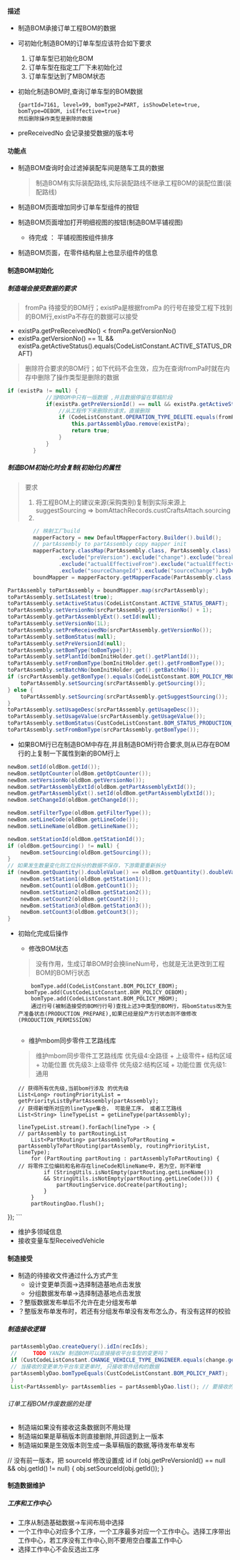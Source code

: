 #### 描述

- 制造BOM承接订单工程BOM的数据

- 可初始化制造BOM的订单车型应该符合如下要求
  1. 订单车型已初始化BOM
  2. 订单车型在指定工厂下未初始化过
  3. 订单车型达到了MBOM状态
  
- 初始化制造BOM时,查询订单车型的BOM数据

  ```
  {partId=7161, level=99, bomType2=PART, isShowDelete=true, bomType=OEBOM, isEffective=true}
  然后删除操作类型是删除的数据
  ```

- preReceivedNo 会记录接受数据的版本号

#### 功能点

- 制造BOM查询时会过滤掉装配车间是随车工具的数据

  > 制造BOM有实际装配路线,实际装配路线不继承工程BOM的装配位置(装配路线)

- 制造BOM页面增加同步订单车型组件的按钮

- 制造BOM页面增加打开明细视图的按钮(制造BOM平铺视图)

  - 待完成 ： 平铺视图按组件排序

- 制造BOM页面，在零件结构层上也显示组件的信息

#### 制造BOM初始化

#####  制造端会接受数据的要求

> fromPa 待接受的BOM行；existPa是根据fromPa 的行号在接受工程下找到的BOM行,existPa不存在的数据可以接受

- existPa.getPreReceivedNo() < fromPa.getVersionNo()
-  existPa.getVersionNo() == 1L && existPa.getActiveStatus().equals(CodeListConstant.ACTIVE_STATUS_DRAFT)

> 删除符合要求的BOM行；如下代码不会生效，应为在查询fromPa时就在内存中删除了操作类型是删除的数据

```java
if (existPa != null) {
			//当MBOM中只有一版数据 ,并且数据停留在草稿阶段
			if(existPa.getPreVersionId() == null && existPa.getActiveStatus().equals(CodeListConstant.ACTIVE_STATUS_DRAFT)) {
				//从工程传下来删除的请求，直接删除
				if (CodeListConstant.OPERATION_TYPE_DELETE.equals(fromPa.getOperationType())) {
					this.partAssemblyDao.remove(existPa);
					return true;
				}
			}
		}
```

##### 制造BOM初始化时会复制(初始化)的属性

> 要求
>
> 1. 将工程BOM上的建议来源(采购类别)复制到实际来源上 suggestSourcing  =>  bomAttachRecords.custCraftsAttach.sourcing
> 2. 

```java
		// 映射工厂build
		mapperFactory = new DefaultMapperFactory.Builder().build();
		// partAssembly to partAssembly copy mapper init
		mapperFactory.classMap(PartAssembly.class, PartAssembly.class).exclude("masterPart").exclude("subPart").exclude("employee").exclude("plant")
				.exclude("preVersion").exclude("change").exclude("breakPoint").exclude("id").exclude("effectiveFrom").exclude("effectiveTo")
				.exclude("actualEffectiveFrom").exclude("actualEffectiveTo").exclude("optCounter").exclude("changeId").exclude("breakPointId")
				.exclude("sourceChangeId").exclude("sourceChange").byDefault().register();
		boundMapper = mapperFactory.getMapperFacade(PartAssembly.class, PartAssembly.class);

PartAssembly toPartAssembly = boundMapper.map(srcPartAssembly);
toPartAssembly.setIsLatest(true);
toPartAssembly.setActiveStatus(CodeListConstant.ACTIVE_STATUS_DRAFT);
toPartAssembly.setVersionNo(srcPartAssembly.getVersionNo() + 1);
toPartAssembly.getPartAssemblyExt().setId(null);
toPartAssembly.setVersionNo(1L);
toPartAssembly.setPreReceivedNo(srcPartAssembly.getVersionNo());
toPartAssembly.setBomStatus(null);
toPartAssembly.setPreVersionId(null);
toPartAssembly.setBomType(toBomType());
toPartAssembly.setPlantId(bomInitHolder.get().getPlantId());
toPartAssembly.setFromBomType(bomInitHolder.get().getFromBomType());
toPartAssembly.setBatchNo(bomInitHolder.get().getBatchNo());
if (srcPartAssembly.getBomType().equals(CodeListConstant.BOM_POLICY_MBOM)) {
    toPartAssembly.setSourcing(srcPartAssembly.getSourcing());
} else {
    toPartAssembly.setSourcing(srcPartAssembly.getSuggestSourcing());
}
toPartAssembly.setUsageDesc(srcPartAssembly.getUsageDesc());
toPartAssembly.setUsageValue(srcPartAssembly.getUsageValue());
toPartAssembly.setBomStatus(CustCodeListConstant.BOM_STATUS_PRODUCTION_PREPARE);
toPartAssembly.setFromBomType(srcPartAssembly.getBomType());
```

- 如果BOM行已在制造BOM中存在,并且制造BOM行符合要求,则从已存在BOM行的上复制一下属性到新的BOM行上

```java
newBom.setId(oldBom.getId());
newBom.setOptCounter(oldBom.getOptCounter());
newBom.setVersionNo(oldBom.getVersionNo());
newBom.setPartAssemblyExtId(oldBom.getPartAssemblyExtId());
newBom.getPartAssemblyExt().setId(oldBom.getPartAssemblyExtId());
newBom.setChangeId(oldBom.getChangeId());

newBom.setFilterType(oldBom.getFilterType());
newBom.setLineCode(oldBom.getLineCode());
newBom.setLineName(oldBom.getLineName());

newBom.setStationId(oldBom.getStationId());
if (oldBom.getSourcing() != null) {
    newBom.setSourcing(oldBom.getSourcing());
}
// 如果发生数量变化则工位拆分的数据不保存，下游需要重新拆分
if (newBom.getQuantity().doubleValue() == oldBom.getQuantity().doubleValue()) {
    newBom.setStation1(oldBom.getStation1());
    newBom.setCount1(oldBom.getCount1());
    newBom.setStation2(oldBom.getStation2());
    newBom.setCount2(oldBom.getCount2());
    newBom.setStation3(oldBom.getStation3());
    newBom.setCount3(oldBom.getCount3());
}
```

- 初始化完成后操作
	
  - 修改BOM状态
  
  > 没有作用，生成订单BOM时会换lineNum号，也就是无法更改到工程BOM的BOM行状态
  
  ```
	  bomType.add(CodeListConstant.BOM_POLICY_EBOM);
	bomType.add(CustCodeListConstant.BOM_POLICY_OEBOM);
	  bomType.add(CodeListConstant.BOM_POLICY_MBOM);
	  通过行号(被制造接受的BOM行行号)查找上述3中类型的BOM行，将bomStatus改为生产准备状态(PRODUCTION_PREPARE),如果已经是投产方行状态则不做修改(PRODUCTION_PERMISSION)
	
	```
	
	- 维护mbom同步零件工艺路线库
	
	>   维护mbom同步零件工艺路线库
	> 	 优先级4:全路径 + 上级零件+ 结构区域 + 功能位置
	> 	 优先级3:上级零件
	> 	 优先级2:结构区域 + 功能位置
	> 	 优先级1:通用
	
	```
	// 获得所有优先级,当前bom行涉及 的优先级
	List<Long> routingPriorityList = getPriorityListByPartAssembly(partAssembly);
	// 获得新增所对应的lineType集合， 可能是工序， 或者工艺路线
	List<String> lineTypeList = getLineType(partAssembly);
	
	lineTypeList.stream().forEach(lineType -> {
	// partAssembly to partRoutingList
		List<PartRouting> partAssemblyToPartRouting = partAssemblyToPartRouting(partAssembly, routingPriorityList, lineType);
		for (PartRouting partRouting : partAssemblyToPartRouting) {
	// 将零件工位编码和名称存在lineCode和lineName中，若为空，则不新增
	        if (StringUtils.isNotEmpty(partRouting.getLineName())
	        && StringUtils.isNotEmpty(partRouting.getLineCode())) {
	            partRoutingService.doCreate(partRouting);
	        }
	    }
		partRoutingDao.flush();
});
	```
	
- 维护多领域信息
- 接收变量车型ReceivedVehicle



#### 制造接受

- 制造的待接收文件通过什么方式产生
  - 设计变更单页面->选择制造基地点击发放
  - 分组数据发布单->选择制造基地点击发放
- ？整版数据发布单后不允许在走分组发布单
- ？整版发布单发布时，若还有分组发布单没有发布怎么办，有没有这样的校验

##### 制造接收逻辑

```java
 partAssemblyDao.createQuery().idIn(recIds);
 // 	TODO YANZW 制造BOM可以直接接收平台车型的变更吗？
 if (CustCodeListConstant.CHANGE_VEHICLE_TYPE_ENGINEER.equals(change.getChangeExt().getVehicleType())) {
 // 当接收的变更单为平台车变更单时, 只接收零件结构的数据
 partAssemblyDao.bomTypeEquals(CustCodeListConstant.BOM_POLICY_PART);
 }
 List<PartAssembly> partAssemblies = partAssemblyDao.list(); // 要接收的BOM数据
```

###### 订单工程BOM作废数据的处理

- 制造端如果没有接收这条数据则不用处理
- 制造端如果是草稿版本则直接删除,并回退到上一版本
- 制造端如果是生效版本则生成一条草稿版的数据,等待发布单发布

// 没有前一版本，把 sourceId 修改设置成 id
		if (obj.getPreVersionId() == null && obj.getId() != null) {
			obj.setSourceId(obj.getId());
		}

#### 制造数据维护

##### 工序和工作中心

- 工序从制造基础数据->车间布局中选择
- 一个工作中心对应多个工序，一个工序最多对应一个工作中心。选择工序带出工作中心，若工序没有工作中心,则不要用空白覆盖工作中心
- 选择工作中心不会反选出工序



